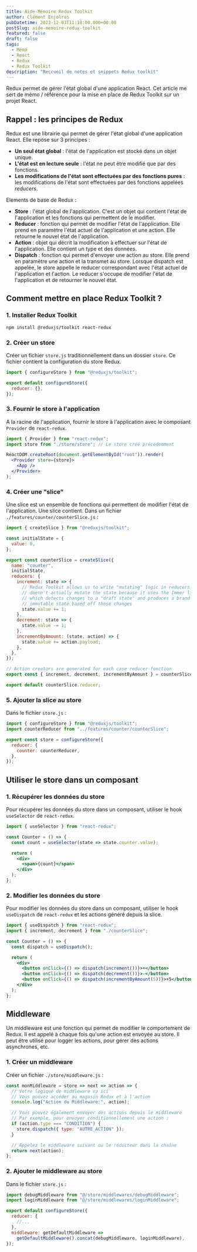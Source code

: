 ```yaml
---
title: Aide-Mémoire Redux Toolkit
author: Clément Enjolras
pubDatetime: 2023-12-03T11:18:00.000+00:00
postSlug: aide-memoire-redux-toolkit
featured: false
draft: false
tags:
  - Mémo
  - React
  - Redux
  - Redux Toolkit
description: "Reccueil de notes et snippets Redux toolkit"
---
```


Redux permet de gérer l'état global d'une application React. Cet article me sert de mémo / référence pour la mise en place de Redux Toolkit sur un projet React.

## Rappel : les principes de Redux

Redux est une librairie qui permet de gérer l'état global d'une application React. Elle repose sur 3 principes :

- **Un seul état global** : l'état de l'application est stocké dans un objet unique.
- **L'état est en lecture seule** : l'état ne peut être modifié que par des fonctions.
- **Les modifications de l'état sont effectuées par des fonctions pures** : les modifications de l'état sont effectuées par des fonctions appelées _reducers_.

Elements de base de Redux :

- **Store** : l'état global de l'application. C'est un objet qui contient l'état de l'application et les fonctions qui permettent de le modifier.
- **Reducer** : fonction qui permet de modifier l'état de l'application. Elle prend en paramètre l'état actuel de l'application et une action. Elle retourne le nouvel état de l'application.
- **Action** : objet qui décrit la modification à effectuer sur l'état de l'application. Elle contient un type et des données.
- **Dispatch** : fonction qui permet d'envoyer une action au store. Elle prend en paramètre une action et la transmet au store. Lorsque dispatch est appelée, le store appelle le reducer correspondant avec l'état actuel de l'application et l'action. Le reducer s'occupe de modifier l'état de l'application et de retourner le nouvel état.

## Comment mettre en place Redux Toolkit ?

### 1. Installer Redux Toolkit

```bash
npm install @reduxjs/toolkit react-redux
```

### 2. Créer un store

Créer un fichier `store.js` traditionnellement dans un dossier `store`. Ce fichier contient la configuration du store Redux.

```jsx
import { configureStore } from "@reduxjs/toolkit";

export default configureStore({
  reducer: {},
});
```

### 3. Fournir le store à l'application

A la racine de l'application, fournir le store à l'application avec le composant `Provider` de `react-redux`.

```jsx
import { Provider } from "react-redux";
import store from "./store/store"; // Le store créé précédemment

ReactDOM.createRoot(document.getElementById("root")).render(
  <Provider store={store}>
    <App />
  </Provider>
);
```

### 4. Créer une "slice"

Une slice est un ensemble de fonctions qui permettent de modifier l'état de l'application. Une slice contient. Dans un fichier `./features/counter/counterSlice.js` :

```jsx
import { createSlice } from "@reduxjs/toolkit";

const initialState = {
  value: 0,
};

export const counterSlice = createSlice({
  name: "counter",
  initialState,
  reducers: {
    increment: state => {
      // Redux Toolkit allows us to write "mutating" logic in reducers. It
      // doesn't actually mutate the state because it uses the Immer library,
      // which detects changes to a "draft state" and produces a brand new
      // immutable state based off those changes
      state.value += 1;
    },
    decrement: state => {
      state.value -= 1;
    },
    incrementByAmount: (state, action) => {
      state.value += action.payload;
    },
  },
});

// Action creators are generated for each case reducer function
export const { increment, decrement, incrementByAmount } = counterSlice.actions;

export default counterSlice.reducer;
```

### 5. Ajouter la slice au store

Dans le fichier `store.js` :

```jsx
import { configureStore } from "@reduxjs/toolkit";
import counterReducer from "../features/counter/counterSlice";

export const store = configureStore({
  reducer: {
    counter: counterReducer,
  },
});
```

## Utiliser le store dans un composant

### 1. Récupérer les données du store

Pour récupérer les données du store dans un composant, utiliser le hook `useSelector` de `react-redux`.

```jsx
import { useSelector } from "react-redux";

const Counter = () => {
  const count = useSelector(state => state.counter.value);

  return (
    <div>
      <span>{count}</span>
    </div>
  );
};
```

### 2. Modifier les données du store

Pour modifier les données du store dans un composant, utiliser le hook `useDispatch` de `react-redux` et les actions généré depuis la slice.

```jsx
import { useDispatch } from "react-redux";
import { increment, decrement } from "./counterSlice";

const Counter = () => {
  const dispatch = useDispatch();

  return (
    <div>
      <button onClick={() => dispatch(increment())}>+</button>
      <button onClick={() => dispatch(decrement())}>-</button>
      <button onClick={() => dispatch(incrementByAmount(5))}>+5</button>
    </div>
  );
};
```

## Middleware

Un middleware est une fonction qui permet de modifier le comportement de Redux. Il est appelé à chaque fois qu'une action est envoyée au store. Il peut être utilisé pour logger les actions, pour gérer des actions asynchrones, etc.

### 1. Créer un middleware

Créer un fichier `./store/middleware.js` :

```jsx
const monMiddleware = store => next => action => {
  // Votre logique de middleware va ici
  // Vous pouvez accéder au magasin Redux et à l'action
  console.log("Action du Middleware:", action);

  // Vous pouvez également envoyer des actions depuis le middleware
  // Par exemple, pour envoyer conditionnellement une action :
  if (action.type === "CONDITION") {
    store.dispatch({ type: "AUTRE_ACTION" });
  }

  // Appelez le middleware suivant ou le réducteur dans la chaîne
  return next(action);
};
```

### 2. Ajouter le middleware au store

Dans le fichier `store.js` :

```jsx
import debugMiddleware from "@/store/middlewares/debugMiddleware";
import loginMiddleware from "@/store/middlewares/loginMiddleware";

export default configureStore({
  reducer: {
    //...
  },
  middleware: getDefaultMiddleware =>
    getDefaultMiddleware().concat(debugMiddleware, loginMiddleware),
});
```
